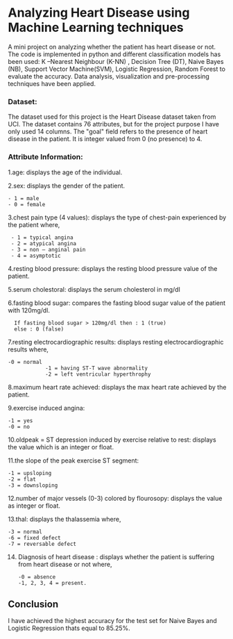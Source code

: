 # Analyzing Heart Disease using Machine Learning techniques
A mini project on analyzing whether the patient has heart disease or not. The code is implemented in python and different classification models has been used: K –Nearest Neighbour (K-NN) , Decision Tree (DT), Naive Bayes (NB), Support Vector Machine(SVM), Logistic Regression, Random Forest to evaluate the accuracy. Data analysis, visualization and pre-processing techniques have been applied.

### Dataset:
The dataset used for this project is the Heart Disease dataset taken from UCI. The dataset contains 76 attributes, but for the project purpose I have only used 14 columns. The "goal" field refers to the presence of heart disease in the patient. It is integer valued from 0 (no presence) to 4.

### Attribute Information:

1.age: displays the age of the individual.

2.sex: displays the gender of the patient. 

    - 1 = male
    - 0 = female

3.chest pain type (4 values): displays the type of chest-pain experienced by the patient where,
    
     - 1 = typical angina
     - 2 = atypical angina
     - 3 = non — anginal pain
     - 4 = asymptotic

4.resting blood pressure: displays the resting blood pressure value of the patient.

5.serum cholestoral: displays the serum cholesterol in mg/dl 

6.fasting blood sugar: compares the fasting blood sugar value of the patient with 120mg/dl.

      If fasting blood sugar > 120mg/dl then : 1 (true)
      else : 0 (false)

7.resting electrocardiographic results: displays resting electrocardiographic results where,

    -0 = normal
				-1 = having ST-T wave abnormality
				-2 = left ventricular hyperthrophy

8.maximum heart rate achieved: displays the max heart rate achieved by the patient.

9.exercise induced angina: 

	-1 = yes
	-0 = no

10.oldpeak = ST depression induced by exercise relative to rest: displays the value which is an integer or float.

11.the slope of the peak exercise ST segment: 

	-1 = upsloping
	-2 = flat
	-3 = downsloping

12.number of major vessels (0-3) colored by flourosopy: displays the value as integer or float.

13.thal: displays the thalassemia where,

	-3 = normal
	-6 = fixed defect
	-7 = reversable defect

14. Diagnosis of heart disease : displays whether the patient is suffering from heart disease or not where,

		-0 = absence
		-1, 2, 3, 4 = present.
## Conclusion
I have achieved the highest accuracy for the test set for Naive Bayes and Logistic Regression thats equal to 85.25%.
